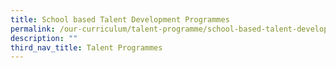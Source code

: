 ```yaml
---
title: School based Talent Development Programmes
permalink: /our-curriculum/talent-programme/school-based-talent-development/
description: ""
third_nav_title: Talent Programmes
---
```

